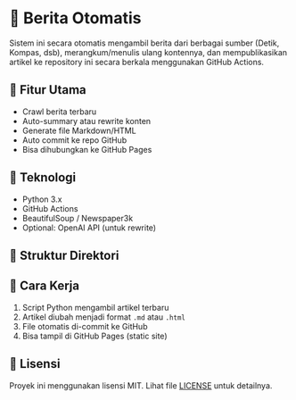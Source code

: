 # 📰 Berita Otomatis

Sistem ini secara otomatis mengambil berita dari berbagai sumber (Detik, Kompas, dsb), merangkum/menulis ulang kontennya, dan mempublikasikan artikel ke repository ini secara berkala menggunakan GitHub Actions.

## 📌 Fitur Utama

- Crawl berita terbaru
- Auto-summary atau rewrite konten
- Generate file Markdown/HTML
- Auto commit ke repo GitHub
- Bisa dihubungkan ke GitHub Pages

## 🔧 Teknologi

- Python 3.x
- GitHub Actions
- BeautifulSoup / Newspaper3k
- Optional: OpenAI API (untuk rewrite)

## 📁 Struktur Direktori

## 🚀 Cara Kerja

1. Script Python mengambil artikel terbaru
2. Artikel diubah menjadi format `.md` atau `.html`
3. File otomatis di-commit ke GitHub
4. Bisa tampil di GitHub Pages (static site)

## 📄 Lisensi

Proyek ini menggunakan lisensi MIT. Lihat file [LICENSE](LICENSE) untuk detailnya.
